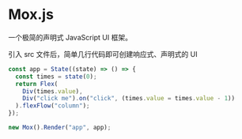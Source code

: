 # Mox.js

一个极简的声明式 JavaScript UI 框架。

引入 src 文件后，简单几行代码即可创建响应式、声明式的 UI

```javascript
const app = State((state) => () => {
  const times = state(0);
  return Flex(
    Div(times.value),
    Div("click me").on("click", (times.value = times.value - 1))
  ).flexFlow("column");
});

new Mox().Render("app", app);
```
